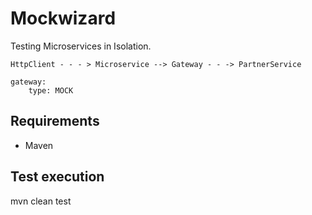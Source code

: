 # Mockwizard
Testing Microservices in Isolation.

```
HttpClient - - - > Microservice --> Gateway - - -> PartnerService
```

```
gateway:
    type: MOCK
```

## Requirements
* Maven

## Test execution
mvn clean test


